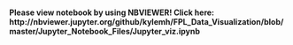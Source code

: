 <h4>Please view notebook by using NBVIEWER! Click here:
<br>
http://nbviewer.jupyter.org/github/kylemh/FPL_Data_Visualization/blob/master/Jupyter_Notebook_Files/Jupyter_viz.ipynb</h4>
